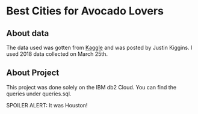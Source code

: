 # Best Cities for Avocado Lovers

## About data
The data used was gotten from [Kaggle](https://www.kaggle.com/neuromusic/avocado-prices) and was posted by Justin Kiggins. I used 2018 data collected on March 25th. 

## About Project
This project was done solely on the IBM db2 Cloud. You can find the queries under queries.sql. 

SPOILER ALERT: It was Houston! 
